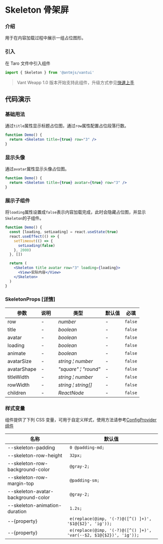 # Skeleton 骨架屏

### 介绍

用于在内容加载过程中展示一组占位图形。

### 引入

在 Taro 文件中引入组件

```js
import { Skeleton } from '@antmjs/vantui'
```

> Vant Weapp 1.0 版本开始支持此组件，升级方式参见[快速上手](#/quickstart)

## 代码演示

### 基础用法

通过`title`属性显示标题占位图，通过`row`属性配置占位段落行数。

```jsx
function Demo() {
  return <Skeleton title={true} row="3" />
}
```

### 显示头像

通过`avatar`属性显示头像占位图。

```jsx
function Demo() {
  return <Skeleton title={true} avatar={true} row="3" />
}
```

### 展示子组件

将`loading`属性设置成`false`表示内容加载完成，此时会隐藏占位图，并显示`Skeleton`的子组件。

```jsx
function Demo() {
  const [loading, setLoading] = react.useState(true)
  react.useEffect(() => {
    setTimeout(() => {
      setLoading(false)
    }, 2000)
  }, [])

  return (
    <Skeleton title avatar row="3" loading={loading}>
      <View>实际内容</View>
    </Skeleton>
  )
}
```

### SkeletonProps [[详情]](https://github.com/AntmJS/vantui/tree/main/packages/vantui/types/skeleton.d.ts)

| 参数        | 说明 | 类型                                                   | 默认值 | 必填    |
| ----------- | ---- | ------------------------------------------------------ | ------ | ------- |
| row         | -    | _&nbsp;&nbsp;number<br/>_                              | -      | `false` |
| title       | -    | _&nbsp;&nbsp;boolean<br/>_                             | -      | `false` |
| avatar      | -    | _&nbsp;&nbsp;boolean<br/>_                             | -      | `false` |
| loading     | -    | _&nbsp;&nbsp;boolean<br/>_                             | -      | `false` |
| animate     | -    | _&nbsp;&nbsp;boolean<br/>_                             | -      | `false` |
| avatarSize  | -    | _&nbsp;&nbsp;string&nbsp;&brvbar;&nbsp;number<br/>_    | -      | `false` |
| avatarShape | -    | _&nbsp;&nbsp;"square"&nbsp;&brvbar;&nbsp;"round"<br/>_ | -      | `false` |
| titleWidth  | -    | _&nbsp;&nbsp;string&nbsp;&brvbar;&nbsp;number<br/>_    | -      | `false` |
| rowWidth    | -    | _&nbsp;&nbsp;string&nbsp;&brvbar;&nbsp;string[]<br/>_  | -      | `false` |
| children    | -    | _&nbsp;&nbsp;ReactNode<br/>_                           | -      | `false` |

### 样式变量

组件提供了下列 CSS 变量，可用于自定义样式，使用方法请参考[ConfigProvider 组件](https://antmjs.github.io/vantui/#/config-provider)

| 名称                               | 默认值                                                             |
| ---------------------------------- | ------------------------------------------------------------------ |
| --skeleton-padding                 | ` 0 @padding-md;`                                                  |
| --skeleton-row-height              | ` 32px;`                                                           |
| --skeleton-row-background-color    | ` @gray-2;`                                                        |
| --skeleton-row-margin-top          | ` @padding-sm;`                                                    |
| --skeleton-avatar-background-color | ` @gray-2;`                                                        |
| --skeleton-animation-duration      | ` 1.2s;`                                                           |
| --{property}                       | ` e(replace(@imp, '(-?)@([^() ]+)', '$1@{$2}', 'ig'));`            |
| --{property}                       | ` e(replace(@imp, '(-?)@([^() ]+)', 'var(--$2, $1@{$2})', 'ig'));` |
